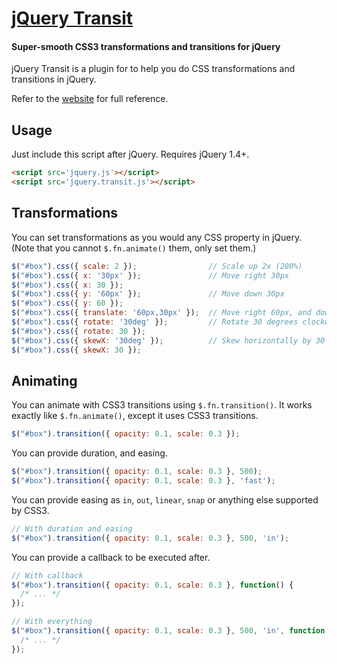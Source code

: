 # [jQuery Transit](http://ricostacruz.com/jquery.transit)
#### Super-smooth CSS3 transformations and transitions for jQuery

jQuery Transit is a plugin for to help you do CSS transformations and 
transitions in jQuery.

Refer to the [website](http://ricostacruz.com/jquery.transit) for full 
reference.

Usage
-----

Just include this script after jQuery. Requires jQuery 1.4+.

``` html
<script src='jquery.js'></script>
<script src='jquery.transit.js'></script>
```

Transformations
---------------

You can set transformations as you would any CSS property in jQuery.
(Note that you cannot `$.fn.animate()` them, only set them.)

``` javascript
$("#box").css({ scale: 2 });                // Scale up 2x (200%)
$("#box").css({ x: '30px' });               // Move right 30px
$("#box").css({ x: 30 });
$("#box").css({ y: '60px' });               // Move down 30px
$("#box").css({ y: 60 });
$("#box").css({ translate: '60px,30px' });  // Move right 60px, and down 30px
$("#box").css({ rotate: '30deg' });         // Rotate 30 degrees clockwise
$("#box").css({ rotate: 30 });
$("#box").css({ skewX: '30deg' });          // Skew horizontally by 30 degrees
$("#box").css({ skewX: 30 });
```

Animating
---------

You can animate with CSS3 transitions using `$.fn.transition()`. It works 
exactly like `$.fn.animate()`, except it uses CSS3 transitions.

``` javascript
$("#box").transition({ opacity: 0.1, scale: 0.3 });
```

You can provide duration, and easing.

``` javascript
$("#box").transition({ opacity: 0.1, scale: 0.3 }, 500);
$("#box").transition({ opacity: 0.1, scale: 0.3 }, 'fast');
```

You can provide easing as `in`, `out`, `linear`, `snap` or anything else 
supported by CSS3.

``` javascript
// With duration and easing
$("#box").transition({ opacity: 0.1, scale: 0.3 }, 500, 'in');
```

You can provide a callback to be executed after.

``` javascript
// With callback
$("#box").transition({ opacity: 0.1, scale: 0.3 }, function() {
  /* ... */
});

// With everything
$("#box").transition({ opacity: 0.1, scale: 0.3 }, 500, 'in', function() {
  /* ... */
});
```
